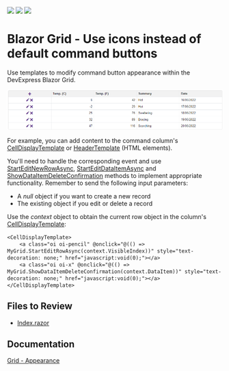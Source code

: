 <!-- default badges list -->
![](https://img.shields.io/endpoint?url=https://codecentral.devexpress.com/api/v1/VersionRange/202762813/23.1.3%2B)
[![](https://img.shields.io/badge/Open_in_DevExpress_Support_Center-FF7200?style=flat-square&logo=DevExpress&logoColor=white)](https://supportcenter.devexpress.com/ticket/details/T807225)
[![](https://img.shields.io/badge/📖_How_to_use_DevExpress_Examples-e9f6fc?style=flat-square)](https://docs.devexpress.com/GeneralInformation/403183)
<!-- default badges end -->

# Blazor Grid - Use icons instead of default command buttons

Use templates to modify command button appearance within the DevExpress Blazor Grid.

![Grid with Custom Icons](images/datagrid-command-icons.png)

For example, you can add content to the command column's [CellDisplayTemplate](https://docs.devexpress.com/Blazor/DevExpress.Blazor.DxGridCommandColumn.CellDisplayTemplate) or [HeaderTemplate](https://docs.devexpress.com/Blazor/DevExpress.Blazor.DxGridCommandColumn.HeaderTemplate) (HTML elements).

You'll need to handle the corresponding event and use [StartEditNewRowAsync](https://docs.devexpress.com/Blazor/DevExpress.Blazor.DxGrid.StartEditNewRowAsync), [StartEditDataItemAsync](https://docs.devexpress.com/Blazor/DevExpress.Blazor.DxGrid.StartEditDataItemAsync(System.Object)) and [ShowDataItemDeleteConfirmation](https://docs.devexpress.com/Blazor/DevExpress.Blazor.DxGrid.ShowDataItemDeleteConfirmation(System.Object)) methods to implement appropriate functionality. Remember to send the following input parameters:

* A *null* object if you want to create a new record
* The existing object if you edit or delete a record

Use the *context* object to obtain the current row object in the column's [CellDisplayTemplate](https://docs.devexpress.com/Blazor/DevExpress.Blazor.DxGridCommandColumn.CellDisplayTemplate):

```razor
<CellDisplayTemplate>
    <a class="oi oi-pencil" @onclick="@(() => MyGrid.StartEditRowAsync(context.VisibleIndex))" style="text-decoration: none;" href="javascript:void(0);"></a>
    <a class="oi oi-x" @onclick="@(() => MyGrid.ShowDataItemDeleteConfirmation(context.DataItem))" style="text-decoration: none;" href="javascript:void(0);"></a>
</CellDisplayTemplate>
```

<!-- default file list -->
## Files to Review

* [Index.razor](./CS/CommandButtonsWithIcons/Pages/Index.razor)
<!-- default file list end -->

## Documentation

[Grid - Appearance](https://docs.devexpress.com/Blazor/403143/grid?v=22.1#appearance)

